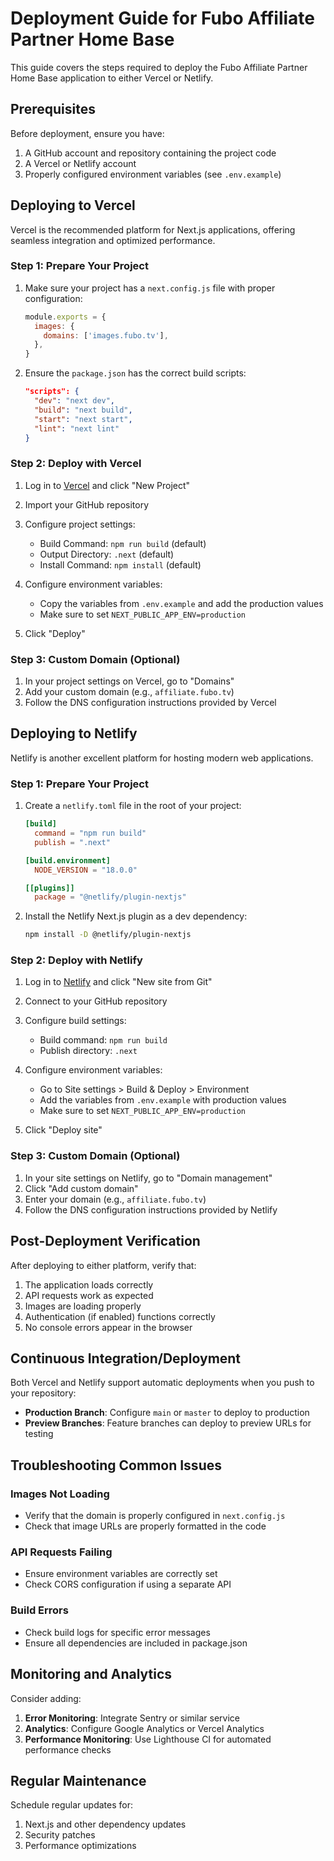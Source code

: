 # Deployment Guide for Fubo Affiliate Partner Home Base

This guide covers the steps required to deploy the Fubo Affiliate Partner Home Base application to either Vercel or Netlify.

## Prerequisites

Before deployment, ensure you have:

1. A GitHub account and repository containing the project code
2. A Vercel or Netlify account
3. Properly configured environment variables (see `.env.example`)

## Deploying to Vercel

Vercel is the recommended platform for Next.js applications, offering seamless integration and optimized performance.

### Step 1: Prepare Your Project

1. Make sure your project has a `next.config.js` file with proper configuration:
   ```javascript
   module.exports = {
     images: {
       domains: ['images.fubo.tv'],
     },
   }
   ```

2. Ensure the `package.json` has the correct build scripts:
   ```json
   "scripts": {
     "dev": "next dev",
     "build": "next build",
     "start": "next start",
     "lint": "next lint"
   }
   ```

### Step 2: Deploy with Vercel

1. Log in to [Vercel](https://vercel.com/) and click "New Project"
2. Import your GitHub repository
3. Configure project settings:
   - Build Command: `npm run build` (default)
   - Output Directory: `.next` (default)
   - Install Command: `npm install` (default)

4. Configure environment variables:
   - Copy the variables from `.env.example` and add the production values
   - Make sure to set `NEXT_PUBLIC_APP_ENV=production`

5. Click "Deploy"

### Step 3: Custom Domain (Optional)

1. In your project settings on Vercel, go to "Domains"
2. Add your custom domain (e.g., `affiliate.fubo.tv`)
3. Follow the DNS configuration instructions provided by Vercel

## Deploying to Netlify

Netlify is another excellent platform for hosting modern web applications.

### Step 1: Prepare Your Project

1. Create a `netlify.toml` file in the root of your project:
   ```toml
   [build]
     command = "npm run build"
     publish = ".next"

   [build.environment]
     NODE_VERSION = "18.0.0"

   [[plugins]]
     package = "@netlify/plugin-nextjs"
   ```

2. Install the Netlify Next.js plugin as a dev dependency:
   ```bash
   npm install -D @netlify/plugin-nextjs
   ```

### Step 2: Deploy with Netlify

1. Log in to [Netlify](https://app.netlify.com/) and click "New site from Git"
2. Connect to your GitHub repository
3. Configure build settings:
   - Build command: `npm run build`
   - Publish directory: `.next`

4. Configure environment variables:
   - Go to Site settings > Build & Deploy > Environment
   - Add the variables from `.env.example` with production values
   - Make sure to set `NEXT_PUBLIC_APP_ENV=production`

5. Click "Deploy site"

### Step 3: Custom Domain (Optional)

1. In your site settings on Netlify, go to "Domain management"
2. Click "Add custom domain"
3. Enter your domain (e.g., `affiliate.fubo.tv`)
4. Follow the DNS configuration instructions provided by Netlify

## Post-Deployment Verification

After deploying to either platform, verify that:

1. The application loads correctly
2. API requests work as expected
3. Images are loading properly
4. Authentication (if enabled) functions correctly
5. No console errors appear in the browser

## Continuous Integration/Deployment

Both Vercel and Netlify support automatic deployments when you push to your repository:

- **Production Branch**: Configure `main` or `master` to deploy to production
- **Preview Branches**: Feature branches can deploy to preview URLs for testing

## Troubleshooting Common Issues

### Images Not Loading

- Verify that the domain is properly configured in `next.config.js`
- Check that image URLs are properly formatted in the code

### API Requests Failing

- Ensure environment variables are correctly set
- Check CORS configuration if using a separate API

### Build Errors

- Check build logs for specific error messages
- Ensure all dependencies are included in package.json

## Monitoring and Analytics

Consider adding:

1. **Error Monitoring**: Integrate Sentry or similar service
2. **Analytics**: Configure Google Analytics or Vercel Analytics
3. **Performance Monitoring**: Use Lighthouse CI for automated performance checks

## Regular Maintenance

Schedule regular updates for:

1. Next.js and other dependency updates
2. Security patches
3. Performance optimizations 